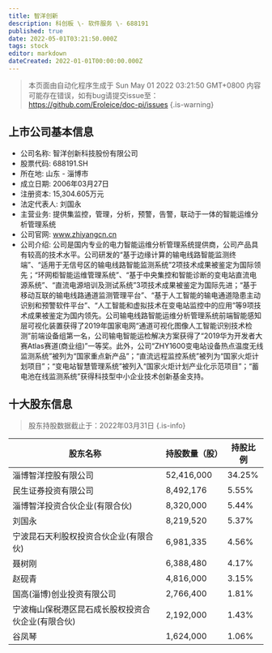 ```yaml
---
title: 智洋创新
description: 科创板 \- 软件服务 \- 688191
published: true
date: 2022-05-01T03:21:50.000Z
tags: stock
editor: markdown
dateCreated: 2022-01-01T00:00:00.000Z
---
```


> 本页面由自动化程序生成于 Sun May 01 2022 03:21:50 GMT+0800
> 内容可能存在错误，如有bug请提交issue至：https://github.com/Eroleice/doc-pi/issues
{.is-warning}

## 上市公司基本信息
- 公司名称: 智洋创新科技股份有限公司
- 股票代码: 688191.SH
- 所在地: 山东 - 淄博市
- 成立日期: 2006年03月27日
- 注册资本: 15,304.605万元
- 法定代表人: 刘国永
- 主营业务: 提供集监控，管理，分析，预警，告警，联动于一体的智能运维分析管理系统
- 公司官网: www.zhiyangcn.cn
- 公司介绍: 公司是国内专业的电力智能运维分析管理系统提供商，公司产品具有较高的技术水平。公司研发的“基于边缘计算的输电线路智能监测终端”、“适用于无信号区的输电线路智能监测系统”2项技术成果被鉴定为国际领先；“环网柜智能运维管理系统”、“基于中央集控和智能诊断的变电站直流电源系统”、“直流电源培训及测试系统”3项技术成果被鉴定为国际先进；“基于移动互联的输电线路通道监测管理平台”、“基于人工智能的输电通道隐患主动识别和预警软件平台”、“人工智能和虚拟技术在变电站监控中的应用”等9项技术成果被鉴定为国内领先。公司输电线路智能运维分析管理系统前端智能感知层可视化装置获得了2019年国家电网“通道可视化图像人工智能识别技术检测”前端设备组第一名，公司输电智能运检解决方案获得了“2019华为开发者大赛Atlas赛道(商业组)”一等奖。此外，公司“ZHY1600变电站设备热点温度无线监测系统”被列为“国家重点新产品”；“直流远程监控系统”被列为“国家火炬计划项目”；“变电站智慧管理系统”被列入“国家火炬计划产业化示范项目”；“蓄电池在线监测系统”获得科技型中小企业技术创新基金支持。


## 十大股东信息
> 股东持股数据截止于：2022年03月31日
{.is-info}

| 股东名称 | 持股数量（股） | 持股比例 |
| --- | --- | --- |
| 淄博智洋控股有限公司 | 52,416,000 | 34.25% |
| 民生证券投资有限公司 | 8,492,176 | 5.55% |
| 淄博智洋投资合伙企业(有限合伙) | 8,320,000 | 5.44% |
| 刘国永 | 8,219,520 | 5.37% |
| 宁波昆石天利股权投资合伙企业(有限合伙) | 6,981,335 | 4.56% |
| 聂树刚 | 6,388,480 | 4.17% |
| 赵砚青 | 4,816,000 | 3.15% |
| 国高(淄博)创业投资有限公司 | 2,766,400 | 1.81% |
| 宁波梅山保税港区昆石成长股权投资合伙企业(有限合伙) | 2,192,000 | 1.43% |
| 谷凤琴 | 1,624,000 | 1.06% |




